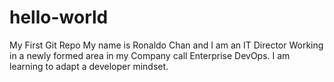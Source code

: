 # hello-world
My First Git Repo
My name is Ronaldo Chan and I am an IT Director Working in a newly formed area in my Company call Enterprise DevOps.
I am learning to adapt a developer mindset. 
